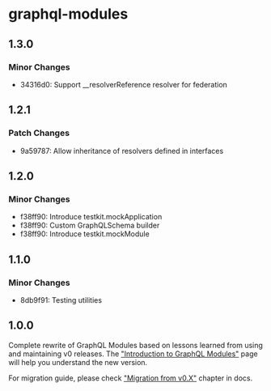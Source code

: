 # graphql-modules

## 1.3.0

### Minor Changes

- 34316d0: Support \_\_resolverReference resolver for federation

## 1.2.1

### Patch Changes

- 9a59787: Allow inheritance of resolvers defined in interfaces

## 1.2.0

### Minor Changes

- f38ff90: Introduce testkit.mockApplication
- f38ff90: Custom GraphQLSchema builder
- f38ff90: Introduce testkit.mockModule

## 1.1.0

### Minor Changes

- 8db9f91: Testing utilities

## 1.0.0

Complete rewrite of GraphQL Modules based on lessons learned from using and maintaining v0 releases.
The ["Introduction to GraphQL Modules"](https://graphql-modules.com/docs/index) page will help you understand the new version.

For migration guide, please check ["Migration from v0.X"](https://graphql-modules.com/docs/recipes/migration) chapter in docs.
